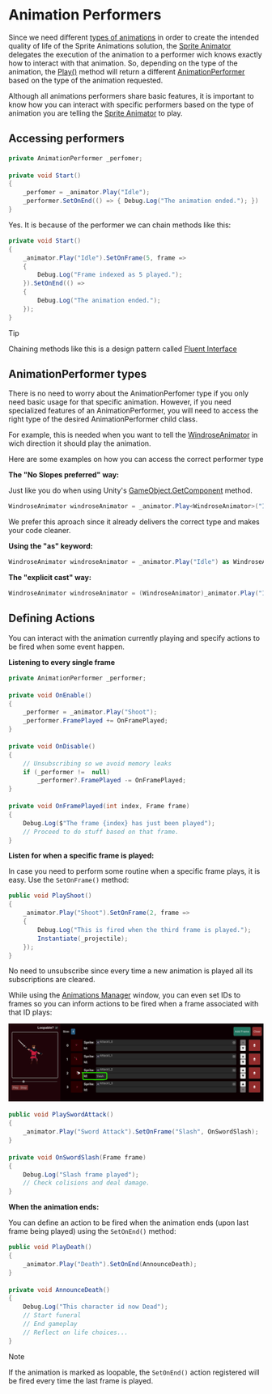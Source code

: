 # Animation Performers

Since we need different [types of animations](../animations/index.md) in order to create the intended quality of life of the Sprite Animations solution, the [Sprite Animator](index.md) delegates the execution of the animation to a performer wich knows exactly how to interact with that animation. So, depending on the type of the animation, the [Play()](https://no-slopes.github.io/sprite-animations/api/SpriteAnimations.SpriteAnimator.html#SpriteAnimations_SpriteAnimator_Play_System_String_) method will return a different [AnimationPerformer](https://no-slopes.github.io/sprite-animations/api/SpriteAnimations.AnimationPerformer.html) based on the type of the animation requested.

Although all animations performers share basic features, it is important to know how you can interact with specific performers based on the type of animation
you are telling the [Sprite Animator](index.md) to play.

## Accessing performers

```csharp
private AnimationPerformer _perfomer;

private void Start()
{
    _perfomer = _animator.Play("Idle");
    _performer.SetOnEnd(() => { Debug.Log("The animation ended."); })
}
```

Yes. It is because of the performer we can chain methods like this:

```csharp
private void Start()
{
    _animator.Play("Idle").SetOnFrame(5, frame =>
    {
        Debug.Log("Frame indexed as 5 played.");
    }).SetOnEnd(() =>
    {
        Debug.Log("The animation ended.");
    });
}
```

> [!TIP]
> Chaining methods like this is a design pattern called [Fluent Interface](https://en.wikipedia.org/wiki/Fluent_interface)

## AnimationPerformer types

There is no need to worry about the AnimationPerfomer type if you only need basic usage for that specific animation. However, if you need specialized features of
an AnimationPerformer, you will need to access the right type of the desired AnimationPerformer child class.

For example, this is needed when you want to tell the [WindroseAnimator](windrose-animator.md) in wich direction it should play the animation.

Here are some examples on how you can access the correct performer type

**The "No Slopes preferred" way:**

Just like you do when using Unity's [GameObject.GetComponent](https://docs.unity3d.com/Manual/class-GameObject.html) method.

```csharp
WindroseAnimator windroseAnimator = _animator.Play<WindroseAnimator>("Idle");
```

We prefer this aproach since it already delivers the correct type and makes your code cleaner.

**Using the "as" keyword:**

```csharp
WindroseAnimator windroseAnimator = _animator.Play("Idle") as WindroseAnimator;
```

**The "explicit cast" way:**

```csharp
WindroseAnimator windroseAnimator = (WindroseAnimator)_animator.Play("Idle");
```

## Defining Actions

You can interact with the animation currently playing and specify actions to be fired when some event happen.

**Listening to every single frame**

```csharp
private AnimationPerformer _performer;

private void OnEnable()
{
    _performer = _animator.Play("Shoot");
    _performer.FramePlayed += OnFramePlayed;
}

private void OnDisable()
{
    // Unsubscribing so we avoid memory leaks
    if (_performer !=  null)
        _performer?.FramePlayed -= OnFramePlayed;
}

private void OnFramePlayed(int index, Frame frame)
{
    Debug.Log($"The frame {index} has just been played");
    // Proceed to do stuff based on that frame.
}
```

**Listen for when a specific frame is played:**

In case you need to perform some routine when a specific frame plays, it is easy. Use the `SetOnFrame()` method:

```csharp
public void PlayShoot()
{
    _animator.Play("Shoot").SetOnFrame(2, frame =>
    {
        Debug.Log("This is fired when the third frame is played.");
        Instantiate(_projectile);
    });
}
```

No need to unsubscribe since every time a new animation is played all its subscriptions are cleared.

While using the [Animations Manager](../animations-manager/index.md) window, you can even set IDs to frames so you can inform actions to be fired when
a frame associated with that ID plays:

![Frame ID Slash](../../images/frame-id-slash.png)

```csharp
public void PlaySwordAttack()
{
    _animator.Play("Sword Attack").SetOnFrame("Slash", OnSwordSlash);
}

private void OnSwordSlash(Frame frame)
{
    Debug.Log("Slash frame played");
    // Check colisions and deal damage.
}
```

**When the animation ends:**

You can define an action to be fired when the animation ends (upon last frame being played) using the `SetOnEnd()` method:

```csharp
public void PlayDeath()
{
    _animator.Play("Death").SetOnEnd(AnnounceDeath);
}

private void AnnounceDeath()
{
    Debug.Log("This character id now Dead");
    // Start funeral
    // End gameplay
    // Reflect on life choices...
}
```

> [!NOTE]
> If the animation is marked as loopable, the `SetOnEnd()` action registered will be fired every time the last frame is played.
